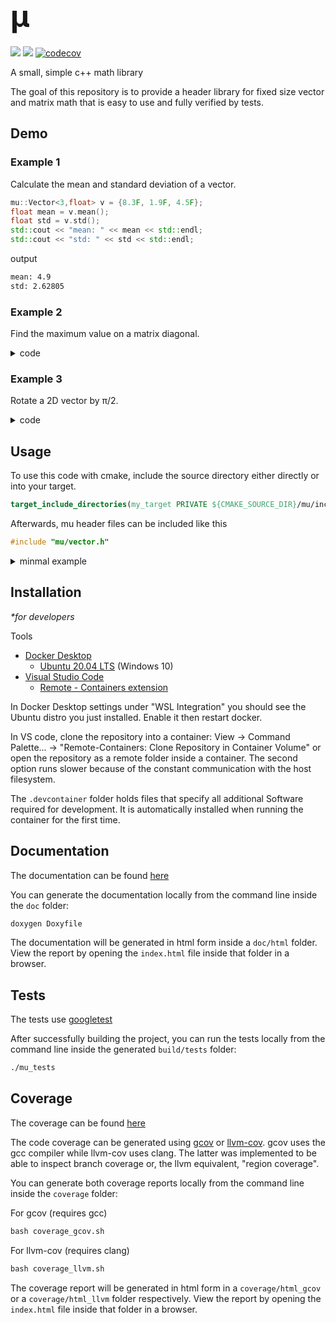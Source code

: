 # <font size="7"> μ </font>

[![](https://github.com/m-tosch/mu/workflows/build/badge.svg)](https://github.com/m-tosch/mu/actions?query=workflow%3Abuild)
[![](https://github.com/m-tosch/mu/workflows/doc/badge.svg)](https://m-tosch.github.io/mu/index.html)
[![codecov](https://codecov.io/gh/m-tosch/mu/branch/master/graph/badge.svg?token=K4O5W48EUX)](https://codecov.io/gh/m-tosch/mu)

A small, simple c++ math library

The goal of this repository is to provide a header library for fixed size vector and matrix math that is easy to use and fully verified by tests.

## Demo

### Example 1

Calculate the mean and standard deviation of a vector.

```cpp
mu::Vector<3,float> v = {8.3F, 1.9F, 4.5F};
float mean = v.mean();
float std = v.std();
std::cout << "mean: " << mean << std::endl;
std::cout << "std: " << std << std::endl;
```

output

```txt
mean: 4.9
std: 2.62805
```

### Example 2

Find the maximum value on a matrix diagonal.

<details>
<summary>code</summary>

```cpp
mu::Matrix<3,3,int> m = { {3,5,7}, {6,1,9}, {4,8,6} };
int max = mu::max(m.diag());
std::cout << m << std::endl;
std::cout << "max element on diagonal: " << max << std::endl;
```

output

```txt
[ [ 3, 5, 7 ],
  [ 6, 1, 9 ],
  [ 4, 8, 6 ] ]
max element on diagonal: 6
```

</details>

### Example 3

Rotate a 2D vector by π/2.

<details>
<summary>code</summary>

```cpp
mu::Vector2D<float> v = {2.25F, 5.75F};
std::cout << "before: " << v << std::endl;
v.rotate(mu::pi / 2);
std::cout << "after: " << v << std::endl;
```

output

```txt
before: [ 2.25, 5.75 ]
after: [ -5.75, 2.25 ]
```

</details>

## Usage

To use this code with cmake, include the source directory either directly or into your target.

```cmake
target_include_directories(my_target PRIVATE ${CMAKE_SOURCE_DIR}/mu/include)
```

Afterwards, mu header files can be included like this

```cpp
#include "mu/vector.h"
```

<details>
<summary>minmal example</summary>

structure

```txt
/dependencies
  /mu
CMakeLists.txt
main.cpp
```

`CMakeLists.txt`

```cmake
cmake_minimum_required(VERSION 2.4)

project(hello_world)

add_executable(app main.cpp)

target_include_directories(app PRIVATE ${CMAKE_SOURCE_DIR}/dependencies/mu/include)
```

`main.cpp`
```cpp
#include <iostream>
#include "mu/vector.h"

int main() {
    mu::Vector<2,int> v = {1,2};
    std::cout << v << std::endl;
    return 0;
}
```

commands
```cmd
$ mkdir dependencies
$ cd dependencies
$ git clone https://github.com/m-tosch/mu.git
$ cd ..
$ mkdir build
$ cd build
$ cmake .
$ make
$ ./app
```

output
```txt
[ 1, 2 ]
```

</details>

## Installation

*\*for developers*

Tools

- [Docker Desktop](https://www.docker.com/products/docker-desktop)
  - [Ubuntu 20.04 LTS](https://www.microsoft.com/en-us/p/ubuntu-2004-lts/9n6svws3rx71) (Windows 10)
- [Visual Studio Code](https://code.visualstudio.com/download)
  - [Remote - Containers extension](https://marketplace.visualstudio.com/items?itemName=ms-vscode-remote.remote-containers)

In Docker Desktop settings under "WSL Integration" you should see the Ubuntu distro you just installed. Enable it then restart docker.

In VS code, clone the repository into a container: View → Command Palette... → "Remote-Containers: Clone Repository in Container Volume" or open the repository as a remote folder inside a container. The second option runs slower because of the constant communication with the host filesystem.

The `.devcontainer` folder holds files that specify all additional Software required for development. It is automatically installed when running the container for the first time.

## Documentation

The documentation can be found [here](https://m-tosch.github.io/mu/index.html)

You can generate the documentation locally from the command line inside the `doc` folder:

```cmd
doxygen Doxyfile
```

The documentation will be generated in html form inside a `doc/html` folder. View the report by opening the `index.html` file inside that folder in a browser.

## Tests

The tests use [googletest](https://github.com/google/googletest)

After successfully building the project, you can run the tests locally from the command line inside the generated `build/tests` folder:

```cmd
./mu_tests
```

## Coverage

The coverage can be found [here](https://codecov.io/gh/m-tosch/mu)

The code coverage can be generated using [gcov](https://gcc.gnu.org/onlinedocs/gcc/Gcov.html) or [llvm-cov](https://clang.llvm.org/docs/SourceBasedCodeCoverage.html). gcov uses the gcc compiler while llvm-cov uses clang. The latter was implemented to be able to inspect branch coverage or, the llvm equivalent, "region coverage".

You can generate both coverage reports locally from the command line inside the `coverage` folder:

For gcov (requires gcc)

```cmd
bash coverage_gcov.sh
```

For llvm-cov (requires clang)

```cmd
bash coverage_llvm.sh
```

The coverage report will be generated in html form in a `coverage/html_gcov` or a `coverage/html_llvm` folder respectively. View the report by opening the `index.html` file inside that folder in a browser.
